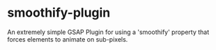 # smoothify-plugin
An extremely simple GSAP Plugin for using a 'smoothify' property that forces elements to animate on sub-pixels.
